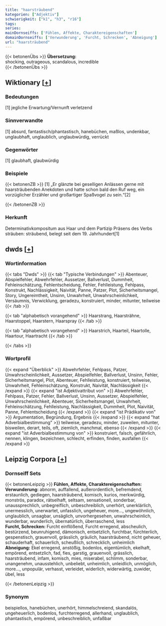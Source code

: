 ```yaml
---
title: "haarsträubend"
kategorien: ["Adjektiv"]
schwierigkeit: ["k1", "h3", "r16"]
tags:
series:
mainDornseiffs: ['Fühlen, Affekte, Charaktereigenschaften']
domainDornseiffs: ['Verwunderung', 'Furcht, Schrecken', 'Abneigung']
url: "haarsträubend"
---
```


{{< betonenÜbs >}}
**Übersetzung:**  
shocking, outrageous, scandalous, incredible  
{{< /betonenÜbs >}}

## Wiktionary [[+](https://de.wiktionary.org/wiki/haarsträubend)]

### Bedeutungen
[1] jegliche Erwartung/Vernunft verletzend  

### Sinnverwandte
[1] absurd, fantastisch/phantastisch, hanebüchen, maßlos, undenkbar, unglaubhaft, unglaublich, unglaubwürdig, verrückt  

### Gegenwörter
[1] glaubhaft, glaubwürdig  

### Beispiele
{{< betonenZB >}}
[1] „Er glänzte bei geselligen Anlässen gerne mit haarsträubenden Anekdoten und hatte schon bald den Ruf weg, ein vorzüglicher Erzähler und großartiger Spaßvogel zu sein.“[2]  

{{< /betonenZB >}}
### Herkunft
Determinativkompositum aus Haar und dem Partizip Präsens des Verbs sträuben: sträubend, belegt seit dem 19. Jahrhundert[1]  



## dwds [[+](https://www.dwds.de/wb/haarsträubend)]

### Wortinformation
{{< tabs "Dwds" >}}
{{< tab "Typische Verbindungen" >}}
Abenteuer, Abspielfehler, Abwehrfehler, Aussetzer, Ballverlust, Dummheit, Fehleinschätzung, Fehlentscheidung, Fehler, Fehlleistung, Fehlpass, Konstrukt, Nachlässigkeit, Naivität, Panne, Patzer, Plot, Sicherheitsmangel, Story, Ungereimtheit, Unsinn, Unwahrheit, Unwahrscheinlichkeit, Versäumnis, Verwicklung, geradezu, konstruiert, minder, mitunter, teilweise
{{< /tab >}}

{{< tab "alphabetisch vorangehend" >}}
Haarstrang, Haarsträhne, Haarstoppel, Haarstern, Haarspray
{{< /tab >}}

{{< tab "alphabetisch vorangehend" >}}
Haarstrich, Haarteil, Haartolle, Haartour, Haartracht
{{< /tab >}}

{{< /tabs >}}

### Wortprofil
{{< expand "Überblick" >}} Abwehrfehler, Fehlpass, Patzer, Unwahrscheinlichkeit, Aussetzer, Abspielfehler, Ballverlust, Unsinn, Fehler, Sicherheitsmangel, Plot, Abenteuer, Fehlleistung, konstruiert, teilweise, Unwahrheit, Fehleinschätzung, Konstrukt, Naivität, Nachlässigkeit {{< /expand >}}
{{< expand "ist Adjektivattribut von" >}} Abwehrfehler, Fehlpass, Patzer, Fehler, Ballverlust, Unsinn, Aussetzer, Abspielfehler, Unwahrscheinlichkeit, Abenteuer, Sicherheitsmangel, Unwahrheit, Fehleinschätzung, Fehlleistung, Nachlässigkeit, Dummheit, Plot, Naivität, Panne, Fehlentscheidung {{< /expand >}}
{{< expand "ist Prädikativ von" >}} Argumentation, Begründung, Ergebnis {{< /expand >}}
{{< expand "hat Adverbialbestimmung" >}} teilweise, geradezu, minder, zuweilen, mitunter, bisweilen, derart, teils, oft, ziemlich, manchmal, ebenso {{< /expand >}}
{{< expand "ist Adverbialbestimmung von" >}} konstruiert, falsch, gefährlich, nennen, klingen, bezeichnen, schlecht, erfinden, finden, ausfallen {{< /expand >}}

## Leipzig Corpora [[+](https://corpora.uni-leipzig.de/en/res?word=haarsträubend&corpusId=deu_newscrawl-public_2018)]

### Dornseiff Sets
{{< betonenLeipzig >}}
**Fühlen, Affekte, Charaktereigenschaften:**  
**Verwunderung:** abnorm, auffallend, außerordentlich, befremdend, erstaunlich, gediegen, haarsträubend, komisch, kurios, merkwürdig, monströs, paradox, rätselhaft, seltsam, sensationell, sonderbar, unaussprechlich, unbegreiflich, unbeschreiblich, unerhört, unerklärlich, unermesslich, unerwartet, unfasslich, ungeheuer, more..., ungewöhnlich, unglaublich, unsagbar, unsäglich, unvorhergesehen, unwahrscheinlich, wunderbar, wunderlich, übernatürlich, überraschend, less  
**Furcht, Schrecken:** Furcht einflößend, Furcht erregend, abscheulich, bestürzend, beunruhigend, dämonisch, entsetzlich, furchtbar, fürchterlich, gespenstisch, grauenvoll, grässlich, gräulich, haarsträubend, nicht geheuer, schauderhaft, schauerlich, scheußlich, schrecklich, unheimlich  
**Abneigung:** Ekel erregend, anstößig, bodenlos, eigentümlich, ekelhaft, empörend, entsetzlich, fad, fies, garstig, grauenvoll, grässlich, haarsträubend, infam, komisch, mies, miserabel, schlimm, sonderbar, unangenehm, unausstehlich, unbeliebt, unheimlich, unleidlich, unmöglich, more..., unpopulär, verhasst, verleidet, widerlich, widerwärtig, zuwider, übel, less  

{{< /betonenLeipzig >}}

### Synonym
beispiellos, hanebüchen, unerhört, himmelschreiend, skandalös, ungeheuerlich, bodenlos, furchterregend, allerhand, unglaublich, phantastisch, empörend, unbeschreiblich, unfaßbar

